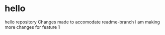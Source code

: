 # hello
hello repository
Changes made to accomodate readme-branch
I am making more changes for feature 1
